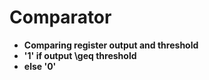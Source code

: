 # Comparator

* **Comparing register output and threshold**
* **'1' if output \geq threshold** 
* **else '0'**
